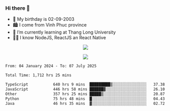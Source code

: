 ### Hi there 👋
- 🎂 My birthday is 02-09-2003
- 🏙️ I come from Vinh Phuc province
- 🌱 I’m currently learning at Thang Long University
- 🧑‍💻 I know NodeJS, ReactJS an React Native
<p align="center"><img src="https://github-readme-stats.vercel.app/api?username=tmquang0209&show_icons=true&theme=gradient"></p>
<p align="center"><img src="https://github-readme-stats.vercel.app/api/top-langs/?username=tmquang0209&hide=scss,css&langs_count=10"></p>
<!--START_SECTION:waka-->

```txt
From: 04 January 2024 - To: 07 July 2025

Total Time: 1,712 hrs 25 mins

TypeScript           640 hrs 9 mins  █████████▒░░░░░░░░░░░░░░░   37.38 %
JavaScript           446 hrs 58 mins ██████▓░░░░░░░░░░░░░░░░░░   26.10 %
Other                357 hrs 25 mins █████▒░░░░░░░░░░░░░░░░░░░   20.87 %
Python               75 hrs 48 mins  █░░░░░░░░░░░░░░░░░░░░░░░░   04.43 %
Java                 46 hrs 35 mins  ▓░░░░░░░░░░░░░░░░░░░░░░░░   02.72 %
```

<!--END_SECTION:waka-->
